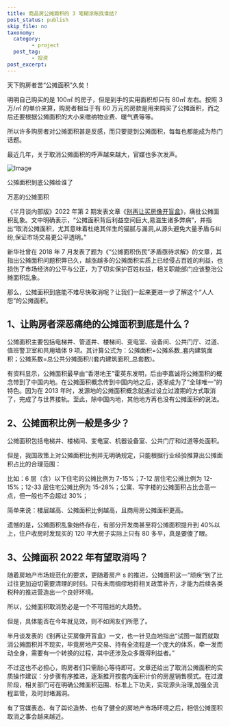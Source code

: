 ```yaml
---
title: 商品房公摊面积的 3 笔糊涂账找谁结?
post_status: publish
skip_file: no
taxonomy:
  category:
        - project
  post_tag:
        - 投资
post_excerpt: 
---
```

天下购房者苦“公摊面积”久矣！

明明自己购买的是 100㎡ 的房子，但是到手的实用面积却只有 80㎡ 左右。按照 3 万/㎡ 的单价来算，购房者相当于有 60 万元的房款是用来购买了公摊面积，而之后还要根据公摊面积的大小来缴纳物业费、暖气费等等。

所以许多购房者对公摊面积甚是反感，而只要提到公摊面积，每每也都能成为热门话题。

最近几年，关于取消公摊面积的呼声越来越大，官媒也多次发声。

![Image](https://cdn.fendou.la/fendou/2022/03/gongtan.png)

公摊面积到底公摊给谁了

万恶的公摊面积

《半月谈内部版》2022 年第 2 期发表文章《[别再让买房像开盲盒](https://view.inews.qq.com/a/20220213A07VCW00)》，痛批公摊面积乱象。文中明确表示，“公摊面积背后利益空间巨大,易滋生诸多弊病”，并指出“取消公摊面积，尤其意味着杜绝其伴生的猫腻与漏洞,从源头避免大量矛盾与纠纷,保证市场交易更公平透明。”

新华社曾在 2018 年 7 月发表了题为《“公摊面积伤民”矛盾亟待求解》的文章，其指出公摊面积问题积弊已久，越涨越多的公摊面积实质上已经侵占百姓的利益，也损伤了市场经济的公平与公正，为了切实保护百姓权益，相关职能部门应该整治公摊面积乱象。

那么，公摊面积到底能不难尽快取消呢？让我们一起来更进一步了解这个“人人怨”的公摊面积。

## 1、让购房者深恶痛绝的公摊面积到底是什么？

公摊面积主要包括电梯井、管道井、楼梯间、变电室、设备间、公共门厅、过道、值班警卫室和共用墙体 9 项。其计算公式为：公摊面积=公摊系数_套内建筑面积；公摊系数=总公共分摊面积/(套内建筑面积_总套数)。

有资料显示，公摊面积最早由“香港地王”霍英东发明，后由李嘉诚将公摊面积的概念带到了中国内地。在公摊面积概念传到中国内地之后，逐渐成为了“全球唯一”的特色。因为在 2013 年时，发源地的公摊面积概念就通过设立过渡期的方式取消了，完成了与世界接轨。至此，除中国内地，其他地方再也没有公摊面积的说法。

## 2、公摊面积比例一般是多少？

公摊面积包括电梯井、楼梯间、变电室、机器设备室、公共门厅和过道等处面积。

但是，我国政策上对公摊面积比例并无明确规定，只能根据行业经验推算出公摊面积占比的合理范围：

比如：6 层（含）以下住宅的公摊比例为 7-15%；7-12 层住宅公摊比例为 12-15%；12-33 层住宅公摊比例为 15-28%；公寓、写字楼的公摊面积占比会高一点，但一般也不会超过 30%；

简单来说：楼层越高、公摊面积比例越高，且商用房公摊面积更高。

遗憾的是，公摊面积乱象始终存在，有部分开发商甚至将公摊面积提升到 40%以上，住户收房时发现买的 120 平大房子实际上只有 80 多平，真是要傻了眼。

## 3、公摊面积 2022 年有望取消吗？

随着房地产市场规范化的要求，更随着房产 s 的推进，公摊面积这一“顽疾”到了比过往更加迫切需要清理的时刻。只有未雨绸缪地将相关政策补齐，才能为后续各类税种的推进营造出一个良好环境。

所以，公摊面积取消势必是一个不可阻挡的大趋势。

但是，具体能否在今年就见效，则不如网友们所愿了。

半月谈发表的《别再让买房像开盲盒》一文，也一针见血地指出“试图一蹴而就取消公摊面积并不现实，毕竟房地产交易、持有全流程是一个庞大的体系，牵一发而动全身，需要有一个转换的过程，其中还涉及众多既得利益者。”

不过这也不必担心，购房者们只需耐心等待即可。文章还给出了取消公摊面积的实质操作建议：分步骤有序推进，逐渐推开按套内面积计价的房屋销售模式。在过渡阶段，相关部门可在明确公摊面积范围、标准上下功夫，实现源头治理,加强全流程监管，及时封堵漏洞。

有了官媒表态、有了舆论造势、也有了健全的房地产市场环境之后，相信公摊面积取消之事会越来越近。